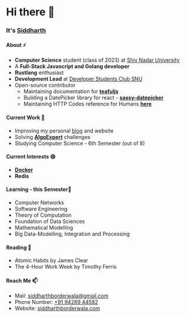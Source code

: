 # Hi there 👋

### It's [Siddharth](https://siddharthborderwala.com)

#### About ⚡
- **Computer Science** student (class of 2023) at [Shiv Nadar University](https://snu.edu.in)
- A **Full-Stack Javascript and Golang developer**
- **Rustlang** enthusiast
- **Development Lead** at [Developer Students Club SNU](https://gdsc.community.dev/shiv-nadar-university-greater-noida)
- Open-source contributor
  - Maintaining documentation for **[teafuljs](https://teaful-docs.vercel.app)**
  - Building a DatePicker library for react - **[sassy-datepicker](https://github.com/sassy-labs/datepicker)**
  - Maintaining HTTP Codes reference for Humans **[here](https://httpcode.vercel.app)**

#### Current Work 🔭
- Improving my personal [blog](https://siddharthborderwala.com/blog) and website
- Solving **[AlgoExpert](https://algoexpert.io)** challenges
- Studying Computer Science - 6th Semester (out of 8)

#### Current Interests 😄
- **[Docker](https://docker.com)**
- **Redis**

#### Learning - this Semester📓
- Computer Networks
- Software Engineering
- Theory of Computation
- Foundation of Data Sciences
- Mathematical Modelling
- Big Data-Modelling, Integration and Processing

#### Reading 📖
- Atomic Habits by James Clear
- The 4-Hour Work Week by Timothy Ferris

#### Reach Me 📫
- Mail: [siddharthborderwala@gmail.com](mailto:siddharthborderwala@gmail.com)
- Phone Number: [+91 94269 44582](tel:+919426944582)
- Website: [siddharthborderwala.com](https://siddharthborderwala.com)
